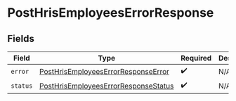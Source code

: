 # PostHrisEmployeesErrorResponse


## Fields

| Field                                                                                               | Type                                                                                                | Required                                                                                            | Description                                                                                         |
| --------------------------------------------------------------------------------------------------- | --------------------------------------------------------------------------------------------------- | --------------------------------------------------------------------------------------------------- | --------------------------------------------------------------------------------------------------- |
| `error`                                                                                             | [PostHrisEmployeesErrorResponseError](../../models/shared/posthrisemployeeserrorresponseerror.md)   | :heavy_check_mark:                                                                                  | N/A                                                                                                 |
| `status`                                                                                            | [PostHrisEmployeesErrorResponseStatus](../../models/shared/posthrisemployeeserrorresponsestatus.md) | :heavy_check_mark:                                                                                  | N/A                                                                                                 |